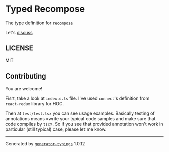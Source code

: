 # Typed Recompose


The type definition for [`recompose`](https://github.com/acdlite/recompose.git)

Let's [discuss](https://github.com/acdlite/recompose/issues/231)

## LICENSE

MIT

## Contributing

You are welcome!

Fisrt, take a look at `index.d.ts` file. I've used `connect`'s definition 
from `react-redux` library for HOC.

Then at `test/test.tsx` you can see usage examples. Basically testing of 
annotations means «write your typical code samples and make sure that code compiles by `tsc`».
So if you see that provided annotation won't work in particular (still typical)
case, please let me know.

----

Generated by [`generator-typings`](https://github.com/typings/generator-typings) 1.0.12

